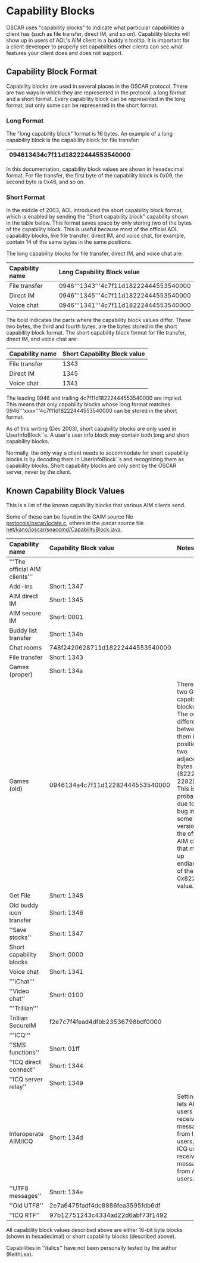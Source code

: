 # Capability Blocks #

OSCAR uses "capability blocks" to indicate what particular capabilities a client has (such as file transfer, direct IM, and so on). Capability blocks will show up in users of AOL's AIM client in a buddy's tooltip. It is important for a client developer to properly set capabilities other clients can see what features your client does and does not support.

## Capability Block Format ##

Capability blocks are used in several places in the OSCAR protocol. There are two ways in which they are represented in the protocol: a long format and a short format. Every capability block can be represented in the long format, but only some can be represented in the short format.

### Long Format ###

The "long capability block" format is 16 bytes. An example of a long capability block is the capability block for file transfer:

| 094613434c7f11d18222444553540000 |
|:---------------------------------|

In this documentation, capability block values are shown in hexadecimal format. For file transfer, the first byte of the capability block is 0x09, the second byte is 0x46, and so on.

### Short Format ###

In the middle of 2003, AOL introduced the short capability block format, which is enabled by sending the "Short capability block" capability shown in the table below. This format saves space by only storing two of the bytes of the capability block. This is useful because most of the official AOL capability blocks, like file transfer, direct IM, and voice chat, for example, contain 14 of the same bytes in the same positions.

The long capability blocks for file transfer, direct IM, and voice chat are:

| Capability name | Long Capability Block value |
|:----------------|:----------------------------|
| File transfer   | 0946'''1343'''4c7f11d18222444553540000 |
| Direct IM       | 0946'''1345'''4c7f11d18222444553540000 |
| Voice chat      | 0946'''1341'''4c7f11d18222444553540000 |

The bold indicates the parts where the capability block values differ. These two bytes, the third and fourth bytes, are the bytes stored in the short capability block format. The short capability block format for file transfer, direct IM, and voice chat are:

| Capability name | Short Capability Block value |
|:----------------|:-----------------------------|
| File transfer   | 1343                         |
| Direct IM       | 1345                         |
| Voice chat      | 1341                         |

The leading 0946 and trailing 4c7f11d18222444553540000 are implied. This means that only capability blocks whose long format matches 0946'''xxxx'''4c7f11d18222444553540000 can be stored in the short format.

As of this writing (Dec 2003), short capability blocks are only used in UserInfoBlock``s. A user's user info block may contain both long and short capability blocks.

Normally, the only way a client needs to accommodate for short capability blocks is by decoding them in UserInfoBlock``s and recognizing them as capability blocks. Short capability blocks are only sent by the OSCAR server, never by the client.

## Known Capability Block Values ##

This is a list of the known capability blocks that various AIM clients send.

Some of these can be found in the GAIM source file [protocols/oscar/locate.c](http://cvs.sourceforge.net/viewcvs.py/gaim/gaim/src/protocols/oscar/locate.c?view=markup), others in the joscar source file [net/kano/joscar/snaccmd/CapabilityBlock.java](http://cvs.sourceforge.net/viewcvs.py/joustim/joscar/src/net/kano/joscar/snaccmd/CapabilityBlock.java?view=markup).

| Capability name | Capability Block value | Notes |
|:----------------|:-----------------------|:------|
| '''The official AIM clients''' | |                        |
| Add-ins         | Short: 1347            |       |
| AIM direct IM   | Short: 1345            |       |
| AIM secure IM   | Short: 0001            |       |
| Buddy list transfer | Short: 134b            |       |
| Chat rooms      | 748f2420628711d18222444553540000 |       |
| File transfer   | Short: 1343            |       |
| Games (proper)  | Short: 134a            |       |
| Games (old)     | 0946134a4c7f11d12282444553540000 | There are two Games capability blocks. The only difference between them is the position of two adjacent bytes (8222 vs. 2282). This is probably due to a bug in some version of the official AIM client that mixed up endianness of the 0x8222 value. |
| Get File        | Short: 1348            |       |
| Old buddy icon transfer | Short: 1346            |       |
| ''Save stocks'' | Short: 1347            |       |
| Short capability blocks | Short: 0000            |       |
| Voice chat      | Short: 1341            |       |
| '''iChat'''     | |                        |
| ''Video chat''  | Short: 0100            |       |
| '''Trillian'''  | |                        |
| Trillian SecureIM | f2e7c7f4fead4dfbb23536798bdf0000 |       |
| '''ICQ'''       | |                        |
| ''SMS functions'' | Short: 01ff            |       |
| ''ICQ direct connect'' | Short: 1344            |       |
| ''ICQ server relay'' | Short: 1349            |       |
| Interoperate AIM/ICQ | Short: 134d            | Setting this lets AIM users receive messages from ICQ users, and ICQ users receive messages from AIM users. |
| ''UTF8 messages'' | Short: 134e            |       |
| ''Old UTF8''    | 2e7a6475fadf4dc8886fea3595fdb6df |       |
| ''ICQ RTF''     | 97b12751243c4334ad22d6abf73f1492 |       |

All capability block values described above are either 16-bit byte blocks (shown in hexadecimal) or short capability blocks (described above).

Capabilities in ''italics'' have not been personally tested by the author (KeithLea).
